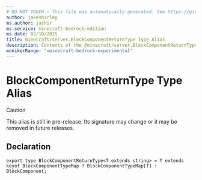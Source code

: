 ```yaml
---
# DO NOT TOUCH — This file was automatically generated. See https://github.com/mojang/minecraftapidocsgenerator to modify descriptions, examples, etc.
author: jakeshirley
ms.author: jashir
ms.service: minecraft-bedrock-edition
ms.date: 02/10/2025
title: minecraft/server.BlockComponentReturnType Type Alias
description: Contents of the @minecraft/server.BlockComponentReturnType type alias.
monikerRange: "=minecraft-bedrock-experimental"
---
```

# BlockComponentReturnType Type Alias

> [!CAUTION]
> This alias is still in pre-release.  Its signature may change or it may be removed in future releases.

## Declaration
`export type BlockComponentReturnType<T extends string> = T extends keyof BlockComponentTypeMap ? BlockComponentTypeMap[T] : BlockComponent;`
